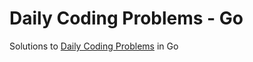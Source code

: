 # Daily Coding Problems - Go

Solutions to [Daily Coding Problems](https://www.dailycodingproblem.com/) in Go
